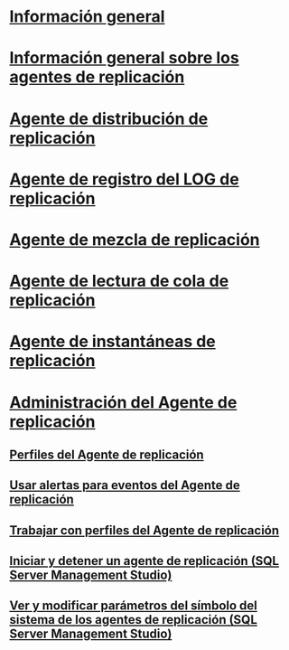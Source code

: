 # [Información general](replication-agents.md)  
# [Información general sobre los agentes de replicación](replication-agents-overview.md)  
# [Agente de distribución de replicación](replication-distribution-agent.md)  
# [Agente de registro del LOG de replicación](replication-log-reader-agent.md)  
# [Agente de mezcla de replicación](replication-merge-agent.md)  
# [Agente de lectura de cola de replicación](replication-queue-reader-agent.md)  
# [Agente de instantáneas de replicación](replication-snapshot-agent.md)  
# [Administración del Agente de replicación](replication-agent-administration.md)  
## [Perfiles del Agente de replicación](replication-agent-profiles.md)  
## [Usar alertas para eventos del Agente de replicación](use-alerts-for-replication-agent-events.md)  
## [Trabajar con perfiles del Agente de replicación](work-with-replication-agent-profiles.md)  
## [Iniciar y detener un agente de replicación (SQL Server Management Studio)](start-and-stop-a-replication-agent-sql-server-management-studio.md)  
## [Ver y modificar parámetros del símbolo del sistema de los agentes de replicación (SQL Server Management Studio)](view-and-modify-replication-agent-command-prompt-parameters.md)  
